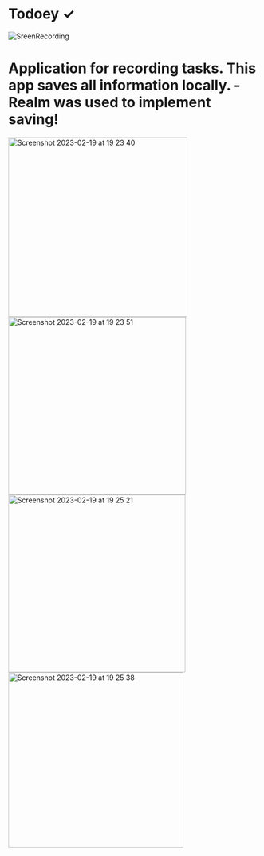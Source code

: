 # Todoey ✓
![SreenRecording](https://user-images.githubusercontent.com/70901661/219953140-20b2c4b1-31a6-4c4c-9bff-a87add105abf.gif)



# Application for recording tasks. This app saves all information locally. -Realm was used to implement saving!


<img width="359" alt="Screenshot 2023-02-19 at 19 23 40" src="https://user-images.githubusercontent.com/70901661/219953731-d1b8588e-daee-46c1-b867-727f4d455ac0.png">
<img width="356" alt="Screenshot 2023-02-19 at 19 23 51" src="https://user-images.githubusercontent.com/70901661/219953744-7a8d49d6-ec83-4ee7-825e-2a34ab96f74d.png">
<img width="355" alt="Screenshot 2023-02-19 at 19 25 21" src="https://user-images.githubusercontent.com/70901661/219953746-f9fd7b18-cb6a-453e-9bb0-51b70f34f405.png">
<img width="351" alt="Screenshot 2023-02-19 at 19 25 38" src="https://user-images.githubusercontent.com/70901661/219953747-137ac683-feb8-4f7d-9c48-87d790ace783.png">

